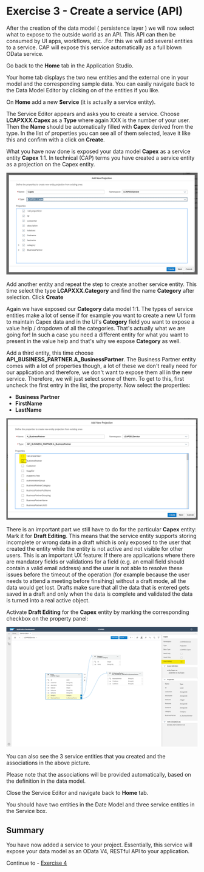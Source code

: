 # Exercise 3 - Create a service (API)

After the creation of the data model ( persistence layer ) we will now select what to expose to the outside world as an API. This API can then be consumed by UI apps, workflows, etc. .For this we will add several entities to a service. CAP will expose this service automatically as a full blown OData service.

Go back to the **Home** tab in the Application Studio.

Your home tab displays the two new entities and the external one in your model and the corresponding sample data. You can easily navigate back to the Data Model Editor by clicking on of the entities if you like.

On **Home** add a new **Service** (it is actually a service entity). 

The Service Editor appears and asks you to create a service. Choose  **LCAPXXX.Capex** as a **Type** where again XXX is the number of your user. Then the **Name** should be automatically filled with **Capex** derived from the type. In the list of properties you can see all of them selected, leave it like this and confirm with a click on **Create**.

What you have now done is exposed your data model **Capex** as a service entity **Capex** 1:1. In technical (CAP) terms you have created a service entity as a projection on the Capex entity.

![](/exercises/ex3/images/LCAP_32.png)


Add another entity and repeat the step to create another service entity. This time select the type **LCAPXXX.Category** and find the name **Category** after selection. Click **Create**

Again we have exposed our **Category** data model 1:1. The types of service entities make a lot of sense if for example you want to create a new UI form to maintain Capex data and in the UI's **Category** field you want to expose a value help / dropdown of all the categories. That's actually what we are going for! In such a case you need a different entity for what you want to present in the value help and that's why we expose **Category** as well.

Add a third entity, this time choose **API_BUSINESS_PARTNER.A_BusinessPartner**. The Business Partner entity comes with a lot of properties though, a lot of these we don't really need for our application and therefore, we don't want to expose them all in the new service. Therefore, we will just select some of them. To get to this, first uncheck the first entry in the list, the **<all properties>** property. Now select the properties:
- **Business Partner**
- **FirstName**
- **LastName**

![](/exercises/ex3/images/LCAP_33.png)


There is an important part we still have to do for the particular **Capex** entity: Mark it for **Draft Editing**. This means that the service entity supports storing incomplete or wrong data in a draft which is only exposed to the user that created the entity while the entity is not active and not visible for other users. This is an important UX feature: If there are applications where there are mandatory fields or validations for a field (e.g. an email field should contain a valid email address) and the user is not able to resolve these issues before the timeout of the operation (for example because the user needs to attend a meeting before finsihing) without a draft mode, all the data would get lost. Drafts make sure that all the data that is entered gets saved in a draft and only when the data is complete and validated the data is turned into a real active object. 

Activate **Draft Editing** for the **Capex** entity by marking the corresponding checkbox on the property panel:

![](/exercises/ex3/images/LCAP_34.png)

You can also see the 3 service entities that you created and the associations in the above picture.

Please note that the associations will be provided automatically, based on the definition in the data model.

Close the Service Editor and navigate back to **Home** tab.

You should have two entities in the Date Model and three service entities in the Service box.

## Summary
You have now added a service to your project. Essentially, this service will expose your data model as an OData V4, RESTful API to your application.

Continue to - [Exercise 4](../ex4/README.md)
